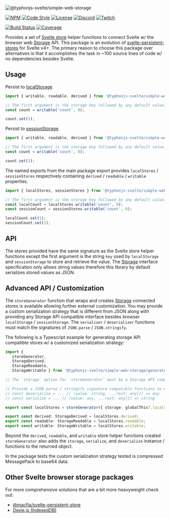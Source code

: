 ![@typhonjs-svelte/simple-web-storage](https://i.imgur.com/f5Qm8OC.jpg)

[![NPM](https://img.shields.io/npm/v/@typhonjs-svelte/simple-web-storage.svg?label=npm)](https://www.npmjs.com/package/@typhonjs-svelte/simple-web-storage)
[![Code Style](https://img.shields.io/badge/code%20style-allman-yellowgreen.svg?style=flat)](https://en.wikipedia.org/wiki/Indent_style#Allman_style)
[![License](https://img.shields.io/badge/license-MPLv2-yellowgreen.svg?style=flat)](https://github.com/typhonjs-svelte/simple-web-storage/blob/main/LICENSE)
[![Discord](https://img.shields.io/discord/737953117999726592?label=TyphonJS%20Discord)](https://discord.gg/mnbgN8f)
[![Twitch](https://img.shields.io/twitch/status/typhonrt?style=social)](https://www.twitch.tv/typhonrt)

[![Build Status](https://github.com/typhonjs-svelte/simple-web-storage/workflows/CI/CD/badge.svg)](#)
[![Coverage](https://img.shields.io/codecov/c/github/typhonjs-svelte/simple-web-storage.svg)](https://codecov.io/github/typhonjs-svelte/simple-web-storage)

Provides a set of [Svelte store](https://svelte.dev/docs#svelte_store) helper functions to connect Svelte w/ the 
browser web [Storage](https://developer.mozilla.org/en-US/docs/Web/API/Storage) API. This package is an evolution of 
[svelte-persistent-stores](https://www.npmjs.com/package/svelte-persistent-store) for Svelte v4+. The primary reason to 
choose this package over alternatives is that it accomplishes the task in ~100 source lines of code w/ no dependencies 
besides Svelte.

## Usage

Persist to [localStorage](https://developer.mozilla.org/en-US/docs/Web/API/Window/localStorage)

```js
import { writable, readable, derived } from '@typhonjs-svelte/simple-web-storage/local';

// The first argument is the storage key followed by any default value.
const count = writable('count', 0);

count.set(1);
```

Persist to [sessionStorage](https://developer.mozilla.org/en-US/docs/Web/API/Window/sessionStorage)

```js
import { writable, readable, derived } from '@typhonjs-svelte/simple-web-storage/session';

// The first argument is the storage key followed by any default value.
const count = writable('count', 0);

count.set(1);
```

The named exports from the main package export provides `localStores` / `sessionStores` respectively containing 
`derived` / `readable` / `writable` properties. 

```js
import { localStores, sessionStores } from '@typhonjs-svelte/simple-web-storage';

// The first argument is the storage key followed by any default value.
const localCount = localStores.writable('count', 0);
const sessionCount = sessionStores.writable('count', 0);

localCount.set(1);
sessionCount.set(1);
```

## API

The stores provided have the same signature as the Svelte store helper functions except the first argument is the 
string `key` used by `localStorage` and `sessionStorage` to store and retrieve the value. The 
[Storage](https://developer.mozilla.org/en-US/docs/Web/API/Storage) interface specification only allows string values 
therefore this library by default serializes stored values as JSON.

## Advanced API / Customization

The `storeGenerator` function that wraps and creates [Storage](https://developer.mozilla.org/en-US/docs/Web/API/Storage) 
connected stores is available allowing further external customization. You may provide a custom serialization strategy 
that is different from JSON along with providing any Storage API compatible interface besides browser `localStorage` / 
`sessionStorage`. The `serializer` / `deserializer` functions must match the signatures of `JSON.parse` / 
`JSON.stringify`.

The following is a Typescript example for generating storage API compatible stores w/ a customized serialization 
strategy: 
```ts
import {
   storeGenerator,
   StorageDerived,
   StorageReadable,
   StorageWritable } from '@typhonjs-svelte/simple-web-storage/generator';

// The `storage` option for `storeGenerator` must be a Storage API compatible instance.

// Provide a JSON parse / stringify signature compatible functions to modify serialization strategy. 
// const deserialize = ... // (value: string, ...rest: any[]) => any 
// const serialize = ... // (value: any, ...rest: any[]) => string

export const localStores = storeGenerator({ storage: globalThis?.localStorage, serialize, deserialize });

export const derived: StorageDerived = localStores.derived;
export const readable: StorageReadable = localStores.readable;
export const writable: StorageWritable = localStores.writable;
```

Beyond the `derived`, `readable`, and `writable` store helper functions created `storeGenerator` also adds the 
`storage`, `serialize`, and `deserialize` instance / functions to the returned object.

In the package tests the custom serialization strategy tested is compressed MessagePack to base64 data. 


## Other Svelte browser storage packages

For more comprehensive solutions that are a bit more heavyweight check out:
- [@macfja/svelte-persistent-store](https://www.npmjs.com/package/@macfja/svelte-persistent-store)
- [Dexie.js (IndexedDB)](https://dexie.org/)
